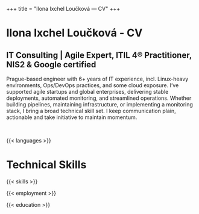 +++
title = "Ilona Ixchel Loučková — CV"
+++

<h1 class="intro-title">Ilona Ixchel Loučková - CV</h1>

<h2 class="intro-subtitle">IT Consulting | Agile Expert, ITIL 4® Practitioner, NIS2 & Google certified</h2>

Prague-based engineer with 6+ years of IT experience, incl. Linux-heavy environments, Ops/DevOps practices, and some cloud exposure. I’ve supported agile startups and global enterprises, delivering stable deployments, automated monitoring, and streamlined operations. Whether building pipelines, maintaining infrastructure, or implementing a monitoring stack, I bring a broad technical skill set. I keep communication plain, actionable and take initiative to maintain momentum.

&nbsp;

{{< languages >}}
<h1 id="skills" class="intro-title">Technical Skills</h1>

{{< skills >}}
&nbsp;

{{< employment >}}

{{< education >}}